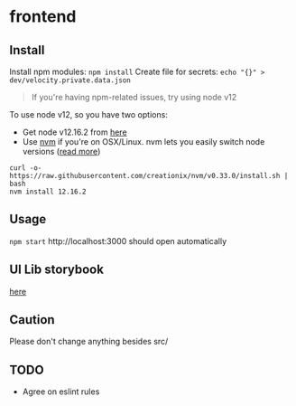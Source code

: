 # frontend

## Install

Install npm modules:
`npm install`
Create file for secrets:
`echo "{}" > dev/velocity.private.data.json`

> If you're having npm-related issues, try using node v12

To use node v12, so you have two options: 
- Get node v12.16.2 from [here](https://nodejs.org/en/download/)
- Use [nvm](https://github.com/nvm-sh/nvm) if you're on OSX/Linux. nvm lets you easily switch node versions ([read more](https://nodesource.com/blog/installing-node-js-tutorial-using-nvm-on-mac-os-x-and-ubuntu/))
```
curl -o- https://raw.githubusercontent.com/creationix/nvm/v0.33.0/install.sh | bash
nvm install 12.16.2
```

## Usage
`npm start` http://localhost:3000 should open automatically

## UI Lib storybook
[here](https://wix-style-react.now.sh/?path=/story/introduction-getting-started--getting-started)

## Caution
Please don't change anything besides src/

## TODO
- Agree on eslint rules

